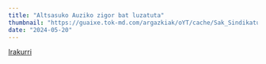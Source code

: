 ```yaml
---
title: "Altsasuko Auziko zigor bat luzatuta"
thumbnail: "https://guaixe.tok-md.com/argazkiak/oYT/cache/Sak_Sindikatuak_Irun%CC%83eko_auzitegian_Alts_auzia_Naf_epaitzeko_eskatuz_tokikom_1200x675.jpg"
date: "2024-05-20"
---
```

[Irakurri](https://guaixe.eus/altsasu/1715873574810-altsasuko-auziko-zigor-bat-luzatuta)

